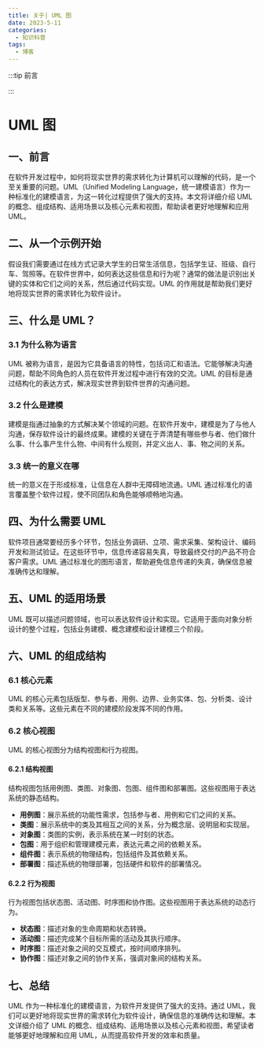 ```yaml
---
title: 关于| UML 图
date: 2023-5-11
categories: 
  - 知识科普
tags: 
  - 博客
---
```


:::tip 前言



:::



# UML 图

## 一、前言

在软件开发过程中，如何将现实世界的需求转化为计算机可以理解的代码，是一个至关重要的问题。UML（Unified Modeling Language，统一建模语言）作为一种标准化的建模语言，为这一转化过程提供了强大的支持。本文将详细介绍 UML 的概念、组成结构、适用场景以及核心元素和视图，帮助读者更好地理解和应用 UML。

## 二、从一个示例开始

假设我们需要通过在线方式记录大学生的日常生活信息，包括学生证、班级、自行车、驾照等。在软件世界中，如何表达这些信息和行为呢？通常的做法是识别出关键的实体和它们之间的关系，然后通过代码实现。UML 的作用就是帮助我们更好地将现实世界的需求转化为软件设计。

## 三、什么是 UML？

### 3.1 为什么称为语言

UML 被称为语言，是因为它具备语言的特性，包括词汇和语法。它能够解决沟通问题，帮助不同角色的人员在软件开发过程中进行有效的交流。UML 的目标是通过结构化的表达方式，解决现实世界到软件世界的沟通问题。

### 3.2 什么是建模

建模是指通过抽象的方式解决某个领域的问题。在软件开发中，建模是为了与他人沟通，保存软件设计的最终成果。建模的关键在于弄清楚有哪些参与者、他们做什么事、什么事产生什么物、中间有什么规则，并定义出人、事、物之间的关系。

### 3.3 统一的意义在哪

统一的意义在于形成标准，让信息在人群中无障碍地流通。UML 通过标准化的语言覆盖整个软件过程，使不同团队和角色能够顺畅地沟通。

## 四、为什么需要 UML

软件项目通常要经历多个环节，包括业务调研、立项、需求采集、架构设计、编码开发和测试验证。在这些环节中，信息传递容易失真，导致最终交付的产品不符合客户需求。UML 通过标准化的图形语言，帮助避免信息传递的失真，确保信息被准确传达和理解。

## 五、UML 的适用场景

UML 既可以描述问题领域，也可以表达软件设计和实现。它适用于面向对象分析设计的整个过程，包括业务建模、概念建模和设计建模三个阶段。

## 六、UML 的组成结构

### 6.1 核心元素

UML 的核心元素包括版型、参与者、用例、边界、业务实体、包、分析类、设计类和关系等。这些元素在不同的建模阶段发挥不同的作用。

### 6.2 核心视图

UML 的核心视图分为结构视图和行为视图。

#### 6.2.1 结构视图

结构视图包括用例图、类图、对象图、包图、组件图和部署图。这些视图用于表达系统的静态结构。

- **用例图**：展示系统的功能性需求，包括参与者、用例和它们之间的关系。
- **类图**：展示系统中的类及其相互之间的关系，分为概念层、说明层和实现层。
- **对象图**：类图的实例，表示系统在某一时刻的状态。
- **包图**：用于组织和管理建模元素，表达元素之间的依赖关系。
- **组件图**：表示系统的物理结构，包括组件及其依赖关系。
- **部署图**：描述系统的物理部署，包括硬件和软件的部署情况。

#### 6.2.2 行为视图

行为视图包括状态图、活动图、时序图和协作图。这些视图用于表达系统的动态行为。

- **状态图**：描述对象的生命周期和状态转换。
- **活动图**：描述完成某个目标所需的活动及其执行顺序。
- **时序图**：描述对象之间的交互模式，按时间顺序排列。
- **协作图**：描述对象之间的协作关系，强调对象间的结构关系。

## 七、总结

UML 作为一种标准化的建模语言，为软件开发提供了强大的支持。通过 UML，我们可以更好地将现实世界的需求转化为软件设计，确保信息的准确传达和理解。本文详细介绍了 UML 的概念、组成结构、适用场景以及核心元素和视图，希望读者能够更好地理解和应用 UML，从而提高软件开发的效率和质量。
